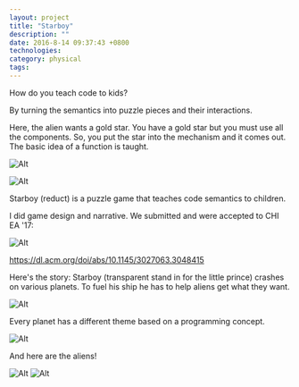 ```yaml
---
layout: project
title: "Starboy"
description: ""
date: 2016-8-14 09:37:43 +0800
technologies:
category: physical
tags:
---
```


How do you teach code to kids?

By turning the semantics into puzzle pieces and their interactions.

Here, the alien wants a gold star. You have a gold star but you must use all the components. So, you put the star into the mechanism and it comes out. The basic idea of a function is taught. 

![Alt]({{site.baseurl}}/img/starboy/starboy5.png)

![Alt]({{site.baseurl}}/img/starboy/starboy1.png)

Starboy (reduct) is a puzzle game that teaches code semantics to children.

I did game design and narrative. We submitted and were accepted to CHI EA '17:

![Alt]({{site.baseurl}}/img/starboy/chi.png)

https://dl.acm.org/doi/abs/10.1145/3027063.3048415

Here's the story: Starboy (transparent stand in for the little prince) crashes on various planets. To fuel his ship he has to help aliens get what they want.

![Alt]({{site.baseurl}}/img/starboy/starboy4.jpg)

Every planet has a different theme based on a programming concept.

![Alt]({{site.baseurl}}/img/starboy/starboy3.jpg)

And here are the aliens!

![Alt]({{site.baseurl}}/img/starboy/aliens1.jpg)
![Alt]({{site.baseurl}}/img/starboy/aliens2.jpg)
